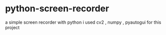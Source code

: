 # python-screen-recorder
a simple screen recorder with python
i used cv2 , numpy , pyautogui for this project
